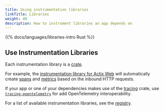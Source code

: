 ```yaml
---
title: Using instrumentation libraries
linkTitle: Libraries
weight: 40
description: How to instrument libraries an app depends on
---
```


{{% docs/languages/libraries-intro Rust %}}

## Use Instrumentation Libraries

Each instrumentation library is a [crate](https://crates.io/).

For example, the
[instrumentation library for Actix Web](https://crates.io/crates/actix-web-opentelemetry)
will automatically create [spans](/docs/concepts/signals/traces/#spans) and
[metrics](/docs/concepts/signals/metrics/) based on the inbound HTTP requests.

If your app or one of your dependencies makes use of the
[tracing](https://crates.io/crates/tracing) crate, use
[`tracing-opentelemetry`](https://crates.io/crates/tracing-opentelemetry) for
add OpenTelemetry interoperability.

For a list of available instrumentation libraries, see the
[registry](/ecosystem/registry/?language=rust&component=instrumentation).
